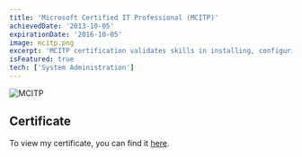 ```yaml
---
title: 'Microsoft Certified IT Professional (MCITP)'
achievedDate: '2013-10-05'
expirationDate: '2016-10-05'
image: mcitp.png
excerpt: 'MCITP certification validates skills in installing, configuring, and administering Windows 7 clients in a networked environment.'
isFeatured: true
tech: ['System Administration']
---
```


![MCITP](/images/certs/mcitp.png)

## Certificate

To view my certificate, you can find it [here](https://cdn.levine.io/uploads/images/gallery/2021-06/scaled-1680-/uK0iThl3X9r3qYn0-ms-specialist.png).
